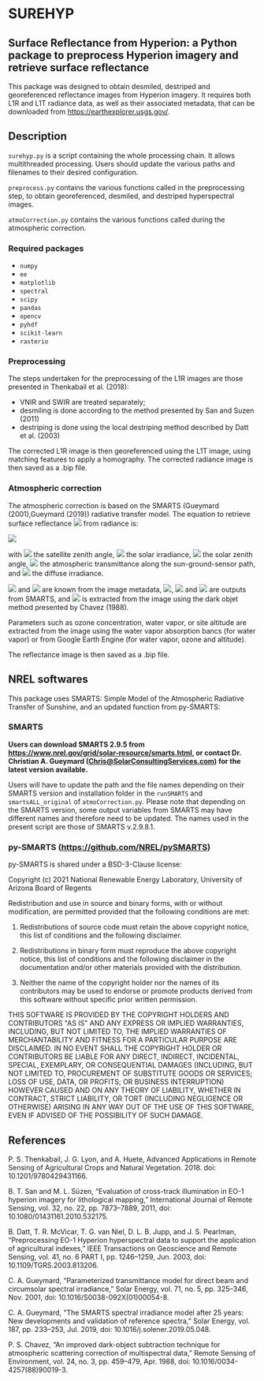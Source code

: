 # SUREHYP
## Surface Reflectance from Hyperion: a Python package to preprocess Hyperion imagery and retrieve surface reflectance

This package was designed to obtain desmiled, destriped and georeferenced reflectance images from Hyperion imagery. It requires both L1R and L1T radiance data, as well as their associated metadata, that can be downloaded from https://earthexplorer.usgs.gov/.

## Description

`surehyp.py` is a script containing the whole processing chain. It allows multithreaded processing. Users should update the various paths and filenames to their desired configuration.

`preprocess.py` contains the various functions called in the preprocessing step, to obtain georeferenced, desmiled, and destriped hyperspectral images.

`atmoCorrection.py` contains the various functions called during the atmospheric correction.  

### Required packages

- `numpy`
- `ee`
- `matplotlib`
- `spectral`
- `scipy`
- `pandas`
- `opencv`
- `pyhdf`
- `scikit-learn`
- `rasterio`

### Preprocessing

The steps undertaken for the preprocessing of the L1R images are those presented in Thenkabail et al. (2018):

- VNIR and SWIR are treated separately;
- desmiling is done according to the method presented by San and Suzen (2011)
- destriping is done using the local destriping method described by Datt et al. (2003)

The corrected L1R image is then georeferenced using the L1T image, using matching features to apply a homography. The corrected radiance image is then saved as a .bip file.

### Atmospheric correction

The atmospheric correction is based on the SMARTS (Gueymard (2001),Gueymard (2019)) radiative transfer model. The equation to retrieve surface reflectance <img src="https://render.githubusercontent.com/render/math?math=\rho"> from radiance is:

<img src="https://render.githubusercontent.com/render/math?math=\rho=\frac{\pi{}(L-L_{haze})}{cos\theta_{V}(E_{sun}cos\theta_{Z}T+E_{down})}">


with <img src="https://render.githubusercontent.com/render/math?math=\theta_{V}"> the satellite zenith angle, <img src="https://render.githubusercontent.com/render/math?math=E_{sun}"> the solar irradiance, <img src="https://render.githubusercontent.com/render/math?math=\theta_{Z}"> the solar zenith angle, <img src="https://render.githubusercontent.com/render/math?math=T"> the atmospheric transmittance along the sun-ground-sensor path, and <img src="https://render.githubusercontent.com/render/math?math=E_{down}"> the diffuse irradiance.

<img src="https://render.githubusercontent.com/render/math?math=\theta_{V}"> and <img src="https://render.githubusercontent.com/render/math?math=\theta_{Z}"> are known from the image metadata, <img src="https://render.githubusercontent.com/render/math?math=E_{sun}">, <img src="https://render.githubusercontent.com/render/math?math=T"> and <img src="https://render.githubusercontent.com/render/math?math=E_{down}"> are outputs from SMARTS, and <img src="https://render.githubusercontent.com/render/math?math=L_{haze}"> is extracted from the image using the dark objet method presented by Chavez (1988).

Parameters such as ozone concentration, water vapor, or site altitude are extracted from the image using the water vapor absorption bancs (for water vapor) or from Google Earth Engine (for water vapor, ozone and altitude). 

The reflectance image is then saved as a .bip file.

## NREL softwares

This package uses SMARTS: Simple Model of the Atmospheric Radiative Transfer of Sunshine, and an updated function from py-SMARTS:

### SMARTS 
**Users can download SMARTS 2.9.5 from https://www.nrel.gov/grid/solar-resource/smarts.html, or contact Dr. Christian A. Gueymard (Chris@SolarConsultingServices.com) for the latest version available.**

Users will have to update the path and the file names depending on their SMARTS version and installation folder in the `runSMARTS` and `smartsALL_original` of `atmoCorrection.py`. Please note that depending on the SMARTS version, some output variables from SMARTS may have different names and therefore need to be updated. The names used in the present script are those of SMARTS v.2.9.8.1.

### py-SMARTS (https://github.com/NREL/pySMARTS)
py-SMARTS is shared under a BSD-3-Clause license:

Copyright (c) 2021 National Renewable Energy Laboratory, University of Arizona Board of Regents

Redistribution and use in source and binary forms, with or without modification, are permitted provided that the following conditions are met:

1. Redistributions of source code must retain the above copyright notice, this list of conditions and the following disclaimer.

2. Redistributions in binary form must reproduce the above copyright notice, this list of conditions and the following disclaimer in the documentation and/or other materials provided with the distribution.

3. Neither the name of the copyright holder nor the names of its contributors may be used to endorse or promote products derived from this software without specific prior written permission.

THIS SOFTWARE IS PROVIDED BY THE COPYRIGHT HOLDERS AND CONTRIBUTORS "AS IS" AND ANY EXPRESS OR IMPLIED WARRANTIES, INCLUDING, BUT NOT LIMITED TO, THE IMPLIED WARRANTIES OF MERCHANTABILITY AND FITNESS FOR A PARTICULAR PURPOSE ARE DISCLAIMED. IN NO EVENT SHALL THE COPYRIGHT HOLDER OR CONTRIBUTORS BE LIABLE FOR ANY DIRECT, INDIRECT, INCIDENTAL, SPECIAL, EXEMPLARY, OR CONSEQUENTIAL DAMAGES (INCLUDING, BUT NOT LIMITED TO, PROCUREMENT OF SUBSTITUTE GOODS OR SERVICES; LOSS OF USE, DATA, OR PROFITS; OR BUSINESS INTERRUPTION) HOWEVER CAUSED AND ON ANY THEORY OF LIABILITY, WHETHER IN CONTRACT, STRICT LIABILITY, OR TORT (INCLUDING NEGLIGENCE OR OTHERWISE) ARISING IN ANY WAY OUT OF THE USE OF THIS SOFTWARE, EVEN IF ADVISED OF THE POSSIBILITY OF SUCH DAMAGE.

## References

P. S. Thenkabail, J. G. Lyon, and A. Huete, Advanced Applications in Remote Sensing of Agricultural Crops and Natural Vegetation. 2018. doi: 10.1201/9780429431166.

B. T. San and M. L. Süzen, “Evaluation of cross-track illumination in EO-1 hyperion imagery for lithological mapping,” International Journal of Remote Sensing, vol. 32, no. 22, pp. 7873–7889, 2011, doi: 10.1080/01431161.2010.532175.

B. Datt, T. R. McVicar, T. G. van Niel, D. L. B. Jupp, and J. S. Pearlman, “Preprocessing EO-1 Hyperion hyperspectral data to support the application of agricultural indexes,” IEEE Transactions on Geoscience and Remote Sensing, vol. 41, no. 6 PART I, pp. 1246–1259, Jun. 2003, doi: 10.1109/TGRS.2003.813206.

C. A. Gueymard, “Parameterized transmittance model for direct beam and circumsolar spectral irradiance,” Solar Energy, vol. 71, no. 5, pp. 325–346, Nov. 2001, doi: 10.1016/S0038-092X(01)00054-8.

C. A. Gueymard, “The SMARTS spectral irradiance model after 25 years: New developments and validation of reference spectra,” Solar Energy, vol. 187, pp. 233–253, Jul. 2019, doi: 10.1016/j.solener.2019.05.048.

P. S. Chavez, “An improved dark-object subtraction technique for atmospheric scattering correction of multispectral data,” Remote Sensing of Environment, vol. 24, no. 3, pp. 459–479, Apr. 1988, doi: 10.1016/0034-4257(88)90019-3.
